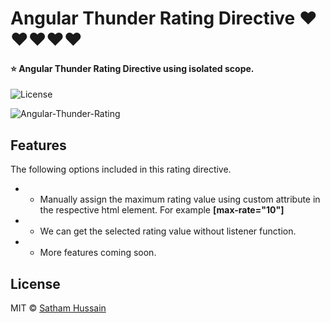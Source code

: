 # Angular Thunder Rating Directive ❤❤❤❤❤
#### ⭐ Angular Thunder Rating Directive using isolated scope.

![License](https://img.shields.io/npm/l/angular-star-rating.svg)

![Angular-Thunder-Rating](https://image.ibb.co/iwefDG/1509882284848.png)

## Features
The following options included in this rating directive.
- * Manually assign the maximum rating value using custom attribute in the respective html element. For example **[max-rate="10"]**
- * We can get the selected rating value without listener function.
- * More features coming soon.

## License

MIT © [Satham Hussain](sathamfxec@gmail.com)
